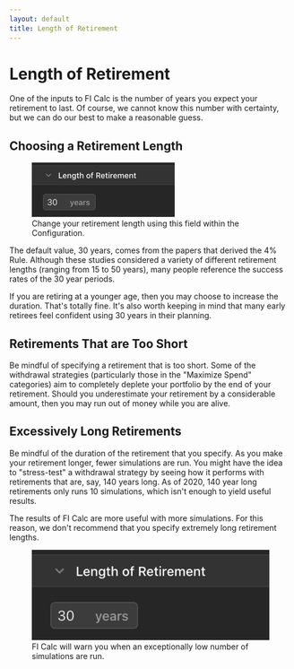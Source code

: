 ```yaml
---
layout: default
title: Length of Retirement
---
```


# Length of Retirement

One of the inputs to FI Calc is the number of years you expect your retirement
to last. Of course, we cannot know this number with certainty, but we can do our
best to make a reasonable guess.

## Choosing a Retirement Length

<figure>
    <img width="255px" src="/images/configuration-number-of-years.jpg" alt="The length of retirement input field.">
    <figcaption>Change your retirement length using this field within the Configuration.</figcaption>
</figure>

The default value, 30 years, comes from the papers that derived the 4% Rule.
Although these studies considered a variety of different retirement lengths
(ranging from 15 to 50 years), many people reference the success rates of the 30
year periods.

If you are retiring at a younger age, then you may choose to increase the
duration. That's totally fine. It's also worth keeping in mind that many early
retirees feel confident using 30 years in their planning.

## Retirements That are Too Short

Be mindful of specifying a retirement that is too short. Some of the withdrawal
strategies (particularly those in the "Maximize Spend" categories) aim to
completely deplete your portfolio by the end of your retirement. Should you
underestimate your retirement by a considerable amount, then you may run out of
money while you are alive.

## Excessively Long Retirements

Be mindful of the duration of the retirement that you specify. As you make your
retirement longer, fewer simulations are run. You might have the idea to
"stress-test" a withdrawal strategy by seeing how it performs with retirements
that are, say, 140 years long. As of 2020, 140 year long retirements only runs
10 simulations, which isn't enough to yield useful results.

The results of FI Calc are more useful with more simulations. For this reason,
we don't recommend that you specify extremely long retirement lengths.

<figure>
    <picture>
      <source media="(max-width: 550px)" srcset="/images/configuration-too-few-sims-warning-612.jpg 612w" sizes="306px">
      <source media="(min-width: 551px)" srcset="/images/configuration-too-few-sims-warning-982.jpg 982w" sizes="491px">
      <img src="/images/configuration-number-of-years.jpg" alt="The warning that is displayed when too few simulations are run.">
    </picture>
    <figcaption>FI Calc will warn you when an exceptionally low number of simulations are run.</figcaption>
</figure>
